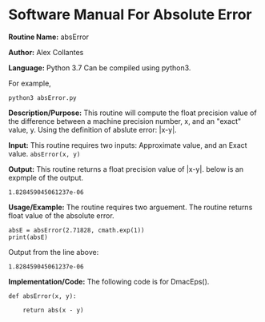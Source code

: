 # Software Manual For Absolute Error

**Routine Name:** absError
 
**Author:** Alex Collantes
 
**Language:** Python 3.7 Can be compiled using python3.

For example,

`python3 absError.py`

**Description/Purpose:** This routine will compute the float precision value of the difference between a machine precision number, x, and an "exact" value, y. Using the definition of abslute error: |x-y|.

**Input:** This routine requires two inputs: Approximate value, and an Exact value.
`absError(x, y)`

**Output:** This routine returns a float precision value of |x-y|. below is an expmple of the output.
```
1.828459045061237e-06
```

**Usage/Example:** The routine requires two arguement. The routine returns float value of the absolute error.
```
absE = absError(2.71828, cmath.exp(1))
print(absE)
 ```
Output from the line above:

`1.828459045061237e-06`

**Implementation/Code:** The following code is for DmacEps().

```
def absError(x, y):
    
    return abs(x - y)

```
